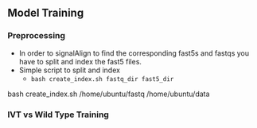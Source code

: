 ## Model Training

### Preprocessing
* In order to signalAlign to find the corresponding fast5s and fastqs you have to split and index the fast5 files.
* Simple script to split and index
    * `bash create_index.sh fastq_dir fast5_dir` 

bash create_index.sh /home/ubuntu/fastq /home/ubuntu/data

### IVT vs Wild Type Training

